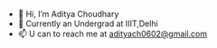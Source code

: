 - 👋 Hi, I’m Aditya Choudhary
- 🌱 Currently an Undergrad at IIIT,Delhi
- 📫 U can to reach me at adityach0602@gmail.com

<!---
Treridith/Treridith is a ✨ special ✨ repository because its `README.md` (this file) appears on your GitHub profile.
You can click the Preview link to take a look at your changes.
--->
